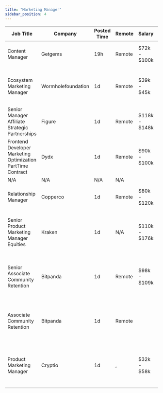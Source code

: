 ```yaml
---
title: "Marketing Manager"
sidebar_position: 4
---
```


| Job Title | Company | Posted Time | Remote | Salary | Tags | Apply Link |
|-----------|---------|-------------|--------|--------|------|------------|
| Content Manager | Getgems | 19h | Remote | $72k - $100k | marketing, non tech, copywriting, gaming, nft | [Apply](https://web3.career/content-manager-getgems/106780) |
| Ecosystem Marketing Manager | Wormholefoundation | 1d | Remote | $39k - $45k | marketing manager, marketing, non tech, blockchain, crypto | [Apply](https://web3.career/ecosystem-marketing-manager-wormholefoundation/106741) |
| Senior Manager Affiliate Strategic Partnerships | Figure | 1d | Remote | $118k - $148k | affiliate, marketing, non tech, partnership, sales | [Apply](https://web3.career/senior-manager-affiliate-strategic-partnerships-figure/106731) |
| Frontend Developer Marketing Optimization PartTime Contract | Dydx | 1d | Remote | $90k - $100k | dev, front end, marketing, non tech, part time | [Apply](https://web3.career/frontend-developer-marketing-optimization-part-time-contract-dydx/106718) |
| N/A | N/A | N/A | N/A |  |  | [Apply](https://web3.career/metana) |
| Relationship Manager | Copperco | 1d | Remote | $80k - $120k | marketing, non tech, blockchain, crypto, defi | [Apply](https://web3.career/relationship-manager-copperco/105562) |
| Senior Product Marketing Manager Equities | Kraken | 1d | N/A | $110k - $176k | marketing manager, marketing, non tech, product marketing, senior | [Apply](https://web3.career/senior-product-marketing-manager-equities-kraken/106715) |
| Senior Associate Community Retention | Bitpanda | 1d | Remote | $98k - $109k | marketing, non tech, product manager, community manager, senior | [Apply](https://web3.career/senior-associate-community-retention-bitpanda/105555) |
| Associate Community Retention | Bitpanda | 1d | Remote |  | marketing, non tech, product manager, community manager, crypto | [Apply](https://web3.career/associate-community-retention-bitpanda/105554) |
| Product Marketing Manager | Cryptio | 1d | , | $32k - $58k | marketing manager, marketing, non tech, product marketing, crypto | [Apply](https://web3.career/product-marketing-manager-cryptio/106702) |
